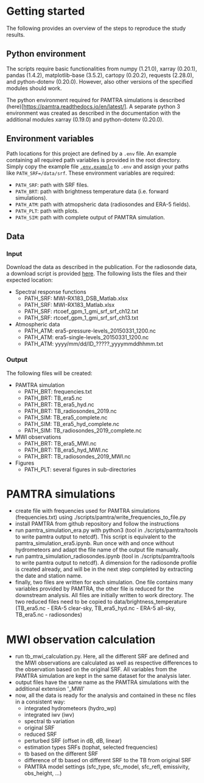 # Getting started
The following provides an overview of the steps to reproduce the study results.

## Python environment
The scripts require basic functionalities from numpy (1.21.0), xarray (0.20.1), 
pandas (1.4.2), matplotlib-base (3.5.2), cartopy (0.20.2), requests (2.28.0), 
and python-dotenv (0.20.0). However, also other versions of the specified 
modules should work.

The python environment required for PAMTRA simulations is described
(here)[https://pamtra.readthedocs.io/en/latest/]. A separate python 3 
environment was created as described in the documentation with the additional 
modules xarray (0.19.0) and python-dotenv (0.20.0).

## Environment variables
Path locations for this project are defined by a `.env` file. An example
containing all required path variables is provided in the root directory.
Simply copy the example file [`.env.example`](../.env.example) to `.env` and 
assign your paths like `PATH_SRF=/data/srf`. These environment variables are 
required:
- `PATH_SRF`: path with SRF files.
- `PATH_BRT`: path with brightness temperature data (i.e. forward simulations).
- `PATH_ATM`: path with atmopsheric data (radiosondes and ERA-5 fields).
- `PATH_PLT`: path with plots.
- `PATH_SIM`: path with complete output of PAMTRA simulation.

## Data
### Input
Download the data as described in the publication. For the radiosonde data, a
download script is provided [here](../src/helpers/download_radiosondes.py).
The following lists the files and their expected location:
- Spectral response functions
    - PATH_SRF: MWI-RX183_DSB_Matlab.xlsx
    - PATH_SRF: MWI-RX183_Matlab.xlsx
    - PATH_SRF: rtcoef_gpm_1_gmi_srf_srf_ch12.txt
    - PATH_SRF: rtcoef_gpm_1_gmi_srf_srf_ch13.txt
- Atmospheric data
    - PATH_ATM: era5-pressure-levels_20150331_1200.nc
    - PATH_ATM: era5-single-levels_20150331_1200.nc
    - PATH_ATM: yyyy/mm/dd/ID_?????_yyyymmddhhmm.txt

### Output
The following files will be created:
- PAMTRA simulation
    - PATH_BRT: frequencies.txt
    - PATH_BRT: TB_era5.nc
    - PATH_BRT: TB_era5_hyd.nc
    - PATH_BRT: TB_radiosondes_2019.nc
    - PATH_SIM: TB_era5_complete.nc
    - PATH_SIM: TB_era5_hyd_complete.nc
    - PATH_SIM: TB_radiosondes_2019_complete.nc
- MWI observations
    - PATH_BRT: TB_era5_MWI.nc
    - PATH_BRT: TB_era5_hyd_MWI.nc
    - PATH_BRT: TB_radiosondes_2019_MWI.nc
- Figures
    - PATH_PLT: several figures in sub-directories

# PAMTRA simulations
- create file with frequencies used for PAMTRA simulations (frequencies.txt) 
  using ./scripts/pamtra/write_frequencies_to_file.py
- install PAMTRA from github repository and follow the instructions
- run pamtra_simulation_era.py with python3 (tool in ./scripts/pamtra/tools to
  write pamtra output to netcdf). This 
  script is equivalent to the pamtra_simulation_era5.ipynb. Run once with and 
  once without hydrometeors and adapt the file name of the output file manually.
- run pamtra_simulation_radiosondes.ipynb (tool in ./scripts/pamtra/tools to
  write pamtra output to netcdf). A dimension for the 
  radiosonde profile is created already, and will be in the next step completed 
  by extracting the date and station name.
- finally, two files are written for each simulation. One file contains many 
  variables provided by PAMTRA, the other file is reduced for the downstream 
  analysis. All files are initially written to work directory. The two reduced 
  files need to be copied to data/brightness_temperature (TB_era5.nc - ERA-5 
  clear-sky, TB_era5_hyd.nc - ERA-5 all-sky, TB_era5.nc - radiosondes)

# MWI observation calculation
- run tb_mwi_calculation.py. Here, all the different SRF are defined and the MWI 
  observations are calculated as well as respective differences to the 
  observation based on the original SRF. All variables from the PAMTRA 
  simulation are kept in the same dataset for the analysis later.
- output files have the same name as the PAMTRA simulations with the additional 
  extension '_MWI'
- now, all the data is ready for the analysis and contained in these nc files in 
  a consistent way:
  - integrated hydrometeors (hydro_wp)
  - integrated iwv (iwv)
  - spectral tb variation
  - original SRF
  - reduced SRF
  - perturbed SRF (offset in dB, dB, linear)
  - estimation types SRFs (tophat, selected frequencies)
  - tb based on the different SRF
  - difference of tb based on different SRF to the TB from original SRF
  - PAMTRA model settings (sfc_type, sfc_model, sfc_refl, emissivity, 
    obs_height, ...)
